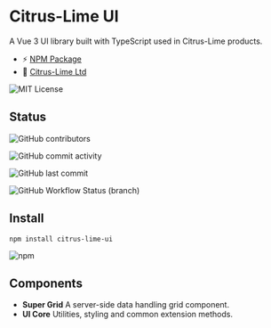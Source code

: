 # Citrus-Lime UI

A Vue 3 UI library built with TypeScript used in Citrus-Lime products.

- ⚡ [NPM Package](https://www.npmjs.com/package/citrus-lime-ui)
- 📌 [Citrus-Lime Ltd](https://www.citruslime.com)

![MIT License](https://img.shields.io/github/license/citrus-lime-ltd/citrus-lime-ui)

## Status

![GitHub contributors](https://img.shields.io/github/contributors/citrus-lime-ltd/citrus-lime-ui)

![GitHub commit activity](https://img.shields.io/github/commit-activity/m/citrus-lime-ltd/citrus-lime-ui)

![GitHub last commit](https://img.shields.io/github/last-commit/citrus-lime-ltd/citrus-lime-ui)

![GitHub Workflow Status (branch)](https://img.shields.io/github/workflow/status/Citrus-Lime-Ltd/citrus-lime-ui/build/master)

## Install

`npm install citrus-lime-ui`

![npm](https://img.shields.io/npm/v/citrus-lime-ui)

## Components

- **Super Grid**
  A server-side data handling grid component.
- **UI Core**
  Utilities, styling and common extension methods.
